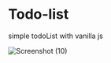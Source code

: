 # Todo-list
simple todoList with vanilla js

![Screenshot (10)](https://user-images.githubusercontent.com/79241162/150337548-5f79dfb9-3e00-4a90-b3f7-f8201fabe9a6.png)
